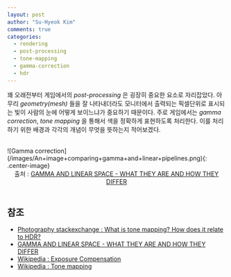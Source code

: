 ```yaml
---
layout: post
author: "Su-Hyeok Kim"
comments: true
categories:
  - rendering
  - post-processing
  - tone-mapping
  - gamma-correction
  - hdr
---
```


꽤 오래전부터 게임에서의 _post-processing_ 은 굉장히 중요한 요소로 자리잡았다. 아무리 _geometry(mesh)_ 들을 잘 나타내더라도 모니터에서 출력되는 픽셀단위로 표시되는 빛이 사람의 눈에 어떻게 보이느냐가 중요하기 때문이다. 주로 게임에서는 _gamma correction_, _tone mapping_ 을 통해서 색을 정확하게 표현하도록 처리한다. 이를 처리하기 위한 배경과 각각의 개념이 무엇을 뜻하는지 적어보겠다.



<!--

  일반적인 1byte 고정 부동소수점의 한계
  2byte half floating point
  dynamic range :
-->

<br/>
![Gamma correction](/images/An+image+comparing+gamma+and+linear+pipelines.png){: .center-image}
<center>출처 : <a href="http://www.kinematicsoup.com/news/2016/6/15/gamma-and-linear-space-what-they-are-how-they-differ">GAMMA AND LINEAR SPACE - WHAT THEY ARE AND HOW THEY DIFFER</a>
</center>
<br/>


## 참조

- [Photography stackexchange : What is tone mapping? How does it relate to HDR?](https://photo.stackexchange.com/questions/7630/what-is-tone-mapping-how-does-it-relate-to-hdr)
 - [GAMMA AND LINEAR SPACE - WHAT THEY ARE AND HOW THEY DIFFER](http://www.kinematicsoup.com/news/2016/6/15/gamma-and-linear-space-what-they-are-how-they-differ)
 - [Wikipedia : Exposure Compensation](https://en.wikipedia.org/wiki/Exposure_compensation)
 - [Wikipedia : Tone mapping](https://en.wikipedia.org/wiki/Tone_mapping)
